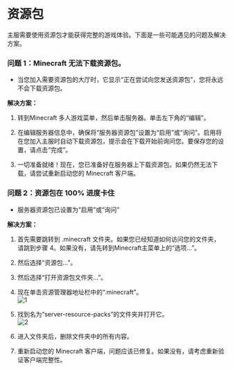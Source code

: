 # 资源包

主服需要使用资源包才能获得完整的游戏体验。下面是一些可能遇见的问题及解决方案。

### 问题 1：Minecraft 无法下载资源包。

+ 当您加入需要资源包的大厅时，它显示“正在尝试向您发送资源包”，您将永远不会下载资源包。

**解决方案：**

1. 转到Minecraft 多人游戏菜单，然后单击服务器。单击左下角的“编辑”。

2. 在编辑服务器信息中，确保将“服务器资源包”设置为“启用”或“询问”。启用将在您加入主服时自动下载资源包，提示会在下载开始前询问您。要保存您的设置，请点击“完成”。

3. 一切准备就绪！现在，您已准备好在服务器上下载资源包。如果仍然无法下载，请尝试重新启动您的 Minecraft 客户端。

### 问题 2：资源包在 100% 进度卡住

+ 服务器资源包已设置为“启用”或“询问”

**解决方案：**

1. 首先需要跳转到 .minecraft 文件夹。如果您已经知道如何访问您的文件夹，请跳到步骤 4。如果没有，请先转到Minecraft主菜单上的“选项...”。
 
2. 然后选择“资源包...”。

3. 然后选择“打开资源包文件夹...”。

4. 现在单击资源管理器地址栏中的“.minecraft”。  
![1](../../imageAssets/wiki/faq/rp1.png)
5. 找到名为“server-resource-packs”的文件夹并打开它。  
![2](../../imageAssets/wiki/faq/rp2.png)

6. 进入文件夹后，删除文件夹中的所有内容。

7. 重新启动您的 Minecraft 客户端，问题应该已修复。如果没有，请考虑重新验证客户端完整性。